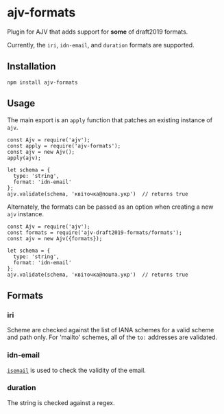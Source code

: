 # ajv-formats
Plugin for AJV that adds support for **some** of draft2019 formats.

Currently, the `iri`, `idn-email`, and `duration` formats are supported.

## Installation

```
npm install ajv-formats
```

## Usage

The main export is an `apply` function that patches an existing instance of `ajv`.

```
const Ajv = require('ajv');
const apply = require('ajv-formats');
const ajv = new Ajv();
apply(ajv);

let schema = {
  type: 'string',
  format: 'idn-email'
};
ajv.validate(schema, 'квіточка@пошта.укр')  // returns true
```

Alternately, the formats can be passed as an option when creating a new `ajv` instance.

```
const Ajv = require('ajv');
const formats = require('ajv-draft2019-formats/formats');
const ajv = new Ajv({formats});

let schema = {
  type: 'string',
  format: 'idn-email'
};
ajv.validate(schema, 'квіточка@пошта.укр')  // returns true
```

## Formats

### iri

Scheme are checked against the list of IANA schemes for a valid scheme and path only.
For 'mailto' schemes, all of the `to:` addresses are validated.

### idn-email

[`isemail`](https://www.npmjs.com/package/isemail) is used to check the validity of the email.

### duration

The string is checked against a regex.

